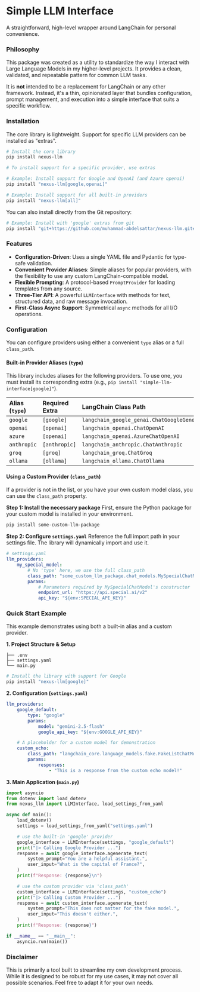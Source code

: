 # Simple LLM Interface

A straightforward, high-level wrapper around LangChain for personal convenience.

### Philosophy

This package was created as a utility to standardize the way I interact with Large Language Models in my higher-level projects. It provides a clean, validated, and repeatable pattern for common LLM tasks.

It is **not** intended to be a replacement for LangChain or any other framework. Instead, it's a thin, opinionated layer that bundles configuration, prompt management, and execution into a simple interface that suits a specific workflow.

### Installation

The core library is lightweight. Support for specific LLM providers can be installed as "extras".

```bash
# Install the core library
pip install nexus-llm

# To install support for a specific provider, use extras

# Example: Install support for Google and OpenAI (and Azure openai)
pip install "nexus-llm[google,openai]"

# Example: Install support for all built-in providers
pip install "nexus-llm[all]"
```

You can also install directly from the Git repository:

```bash
# Example: Install with 'google' extras from git
pip install "git+https://github.com/muhammad-abdelsattar/nexus-llm.git#egg=nexus-llm[google]"
```

### Features

- **Configuration-Driven**: Uses a single YAML file and Pydantic for type-safe validation.
- **Convenient Provider Aliases**: Simple aliases for popular providers, with the flexibility to use any custom LangChain-compatible model.
- **Flexible Prompting**: A protocol-based `PromptProvider` for loading templates from any source.
- **Three-Tier API**: A powerful `LLMInterface` with methods for text, structured data, and raw message invocation.
- **First-Class Async Support**: Symmetrical `async` methods for all I/O operations.

### Configuration

You can configure providers using either a convenient `type` alias or a full `class_path`.

#### Built-in Provider Aliases (`type`)

This library includes aliases for the following providers. To use one, you must install its corresponding extra (e.g., `pip install "simple-llm-interface[google]"`).

| Alias (`type`) | Required Extra | LangChain Class Path                            |
| :------------- | :------------- | :---------------------------------------------- |
| `google`       | `[google]`     | `langchain_google_genai.ChatGoogleGenerativeAI` |
| `openai`       | `[openai]`     | `langchain_openai.ChatOpenAI`                   |
| `azure`        | `[openai]`     | `langchain_openai.AzureChatOpenAI`              |
| `anthropic`    | `[anthropic]`  | `langchain_anthropic.ChatAnthropic`             |
| `groq`         | `[groq]`       | `langchain_groq.ChatGroq`                       |
| `ollama`       | `[ollama]`     | `langchain_ollama.ChatOllama`                   |

#### Using a Custom Provider (`class_path`)

If a provider is not in the list, or you have your own custom model class, you can use the `class_path` property.

**Step 1: Install the necessary package**
First, ensure the Python package for your custom model is installed in your environment.

```bash
pip install some-custom-llm-package
```

**Step 2: Configure `settings.yaml`**
Reference the full import path in your settings file. The library will dynamically import and use it.

```yaml
# settings.yaml
llm_providers:
    my_special_model:
        # No 'type' here, we use the full class_path
        class_path: "some_custom_llm_package.chat_models.MySpecialChatModel"
        params:
            # Parameters required by MySpecialChatModel's constructor
            endpoint_url: "https://api.special.ai/v2"
            api_key: "${env:SPECIAL_API_KEY}"
```

### Quick Start Example

This example demonstrates using both a built-in alias and a custom provider.

**1. Project Structure & Setup**

```my_project/
├── .env
├── settings.yaml
└── main.py
```

```bash
# Install the library with support for Google
pip install "nexus-llm[google]"
```

**2. Configuration (`settings.yaml`)**

```yaml
llm_providers:
    google_default:
        type: "google"
        params:
            model: "gemini-2.5-flash"
            google_api_key: "${env:GOOGLE_API_KEY}"

    # A placeholder for a custom model for demonstration
    custom_echo:
        class_path: "langchain_core.language_models.fake.FakeListChatModel"
        params:
            responses:
                - "This is a response from the custom echo model!"
```

**3. Main Application (`main.py`)**

```python
import asyncio
from dotenv import load_dotenv
from nexus_llm import LLMInterface, load_settings_from_yaml

async def main():
    load_dotenv()
    settings = load_settings_from_yaml("settings.yaml")

    # use the built-in 'google' provider
    google_interface = LLMInterface(settings, "google_default")
    print("|> Calling Google Provider ...")
    response = await google_interface.agenerate_text(
        system_prompt="You are a helpful assistant.",
        user_input="What is the capital of France?",
    )
    print(f"Response: {response}\n")

    # use the custom provider via 'class_path'
    custom_interface = LLMInterface(settings, "custom_echo")
    print("|> Calling Custom Provider ...")
    response = await custom_interface.agenerate_text(
        system_prompt="This does not matter for the fake model.",
        user_input="This doesn't either.",
    )
    print(f"Response: {response}")

if __name__ == "__main__":
    asyncio.run(main())
```

### Disclaimer

This is primarily a tool built to streamline my own development process. While it is designed to be robust for my use cases, it may not cover all possible scenarios. Feel free to adapt it for your own needs.
